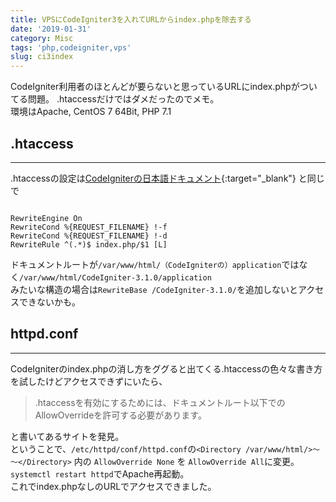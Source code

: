 ```yaml
---
title: VPSにCodeIgniter3を入れてURLからindex.phpを除去する
date: '2019-01-31'
category: Misc
tags: 'php,codeigniter,vps'
slug: ci3index
---
```


CodeIgniter利用者のほとんどが要らないと思っているURLにindex.phpがついてる問題。
.htaccessだけではダメだったのでメモ。  
環境はApache, CentOS 7 64Bit, PHP 7.1<br>

## .htaccess
---

.htaccessの設定は[CodeIgniterの日本語ドキュメント](https://codeigniter.jp/user_guide/3/general/urls.html){:target="_blank"}
と同じで

```.htaccess

RewriteEngine On
RewriteCond %{REQUEST_FILENAME} !-f
RewriteCond %{REQUEST_FILENAME} !-d
RewriteRule ^(.*)$ index.php/$1 [L]

```

ドキュメントルートが`/var/www/html/（CodeIgniterの）application`ではなく`/var/www/html/CodeIgniter-3.1.0/application`  
みたいな構造の場合は`RewriteBase /CodeIgniter-3.1.0/`を追加しないとアクセスできないかも。<br>

## httpd.conf
---

CodeIgniterのindex.phpの消し方をググると出てくる.htaccessの色々な書き方を試したけどアクセスできずにいたら、
>.htaccessを有効にするためには、ドキュメントルート以下でのAllowOverrideを許可する必要があります。

と書いてあるサイトを発見。  
ということで、`/etc/httpd/conf/httpd.conf`の`<Directory /var/www/html/>～～</Directory>` 内の `AllowOverride None` を `AllowOverride All`に変更。  
`systemctl restart httpd`でApache再起動。  
これでindex.phpなしのURLでアクセスできました。